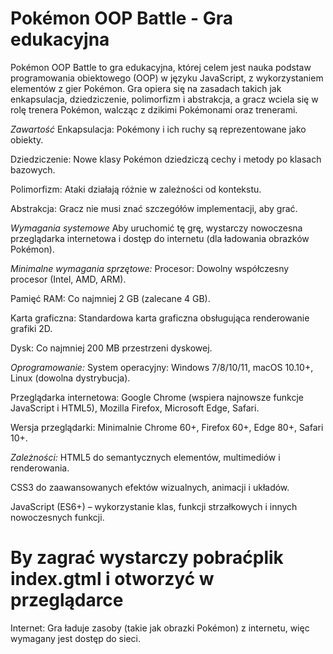 # Pokémon OOP Battle - Gra edukacyjna
Pokémon OOP Battle to gra edukacyjna, której celem jest nauka podstaw programowania obiektowego (OOP) w języku JavaScript, z wykorzystaniem elementów z gier Pokémon. Gra opiera się na zasadach takich jak enkapsulacja, dziedziczenie, polimorfizm i abstrakcja, a gracz wciela się w rolę trenera Pokémon, walcząc z dzikimi Pokémonami oraz trenerami.

*Zawartość*
Enkapsulacja: Pokémony i ich ruchy są reprezentowane jako obiekty.

Dziedziczenie: Nowe klasy Pokémon dziedziczą cechy i metody po klasach bazowych.

Polimorfizm: Ataki działają różnie w zależności od kontekstu.

Abstrakcja: Gracz nie musi znać szczegółów implementacji, aby grać.

*Wymagania systemowe*
Aby uruchomić tę grę, wystarczy nowoczesna przeglądarka internetowa i dostęp do internetu (dla ładowania obrazków Pokémon).

*Minimalne wymagania sprzętowe:*
Procesor: Dowolny współczesny procesor (Intel, AMD, ARM).

Pamięć RAM: Co najmniej 2 GB (zalecane 4 GB).

Karta graficzna: Standardowa karta graficzna obsługująca renderowanie grafiki 2D.

Dysk: Co najmniej 200 MB przestrzeni dyskowej.

*Oprogramowanie:*
System operacyjny: Windows 7/8/10/11, macOS 10.10+, Linux (dowolna dystrybucja).

Przeglądarka internetowa: Google Chrome (wspiera najnowsze funkcje JavaScript i HTML5), Mozilla Firefox, Microsoft Edge, Safari.

Wersja przeglądarki: Minimalnie Chrome 60+, Firefox 60+, Edge 80+, Safari 10+.

*Zależności:*
HTML5 do semantycznych elementów, multimediów i renderowania.

CSS3 do zaawansowanych efektów wizualnych, animacji i układów.

JavaScript (ES6+) – wykorzystanie klas, funkcji strzałkowych i innych nowoczesnych funkcji.

# By zagrać wystarczy pobraćplik index.gtml i otworzyć w przeglądarce
Internet:
Gra ładuje zasoby (takie jak obrazki Pokémon) z internetu, więc wymagany jest dostęp do sieci.

